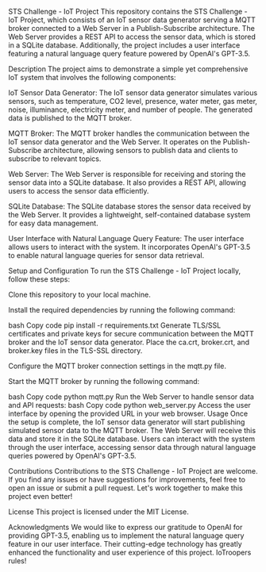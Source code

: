 STS Challenge - IoT Project
This repository contains the STS Challenge - IoT Project, which consists of an IoT sensor data generator serving a MQTT broker connected to a Web Server in a Publish-Subscribe architecture. The Web Server provides a REST API to access the sensor data, which is stored in a SQLite database. Additionally, the project includes a user interface featuring a natural language query feature powered by OpenAI's GPT-3.5.

Description
The project aims to demonstrate a simple yet comprehensive IoT system that involves the following components:

IoT Sensor Data Generator: The IoT sensor data generator simulates various sensors, such as temperature, CO2 level, presence, water meter, gas meter, noise, illuminance, electricity meter, and number of people. The generated data is published to the MQTT broker.

MQTT Broker: The MQTT broker handles the communication between the IoT sensor data generator and the Web Server. It operates on the Publish-Subscribe architecture, allowing sensors to publish data and clients to subscribe to relevant topics.

Web Server: The Web Server is responsible for receiving and storing the sensor data into a SQLite database. It also provides a REST API, allowing users to access the sensor data efficiently.

SQLite Database: The SQLite database stores the sensor data received by the Web Server. It provides a lightweight, self-contained database system for easy data management.

User Interface with Natural Language Query Feature: The user interface allows users to interact with the system. It incorporates OpenAI's GPT-3.5 to enable natural language queries for sensor data retrieval.

Setup and Configuration
To run the STS Challenge - IoT Project locally, follow these steps:

Clone this repository to your local machine.

Install the required dependencies by running the following command:

bash
Copy code
pip install -r requirements.txt
Generate TLS/SSL certificates and private keys for secure communication between the MQTT broker and the IoT sensor data generator. Place the ca.crt, broker.crt, and broker.key files in the TLS-SSL directory.

Configure the MQTT broker connection settings in the mqtt.py file.

Start the MQTT broker by running the following command:

bash
Copy code
python mqtt.py
Run the Web Server to handle sensor data and API requests:
bash
Copy code
python web_server.py
Access the user interface by opening the provided URL in your web browser.
Usage
Once the setup is complete, the IoT sensor data generator will start publishing simulated sensor data to the MQTT broker. The Web Server will receive this data and store it in the SQLite database. Users can interact with the system through the user interface, accessing sensor data through natural language queries powered by OpenAI's GPT-3.5.

Contributions
Contributions to the STS Challenge - IoT Project are welcome. If you find any issues or have suggestions for improvements, feel free to open an issue or submit a pull request. Let's work together to make this project even better!

License
This project is licensed under the MIT License.

Acknowledgments
We would like to express our gratitude to OpenAI for providing GPT-3.5, enabling us to implement the natural language query feature in our user interface. Their cutting-edge technology has greatly enhanced the functionality and user experience of this project.
IoTroopers rules!
